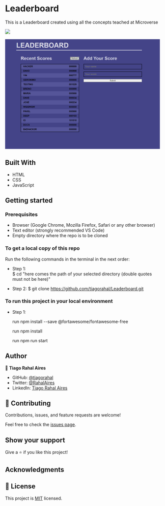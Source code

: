 # Leaderboard
This is a Leaderboard created using all the concepts teached at Microverse

![](https://img.shields.io/badge/Microverse-blueviolet)

![screenshot](screenshot.png)

## Built With

- HTML
- CSS
- JavaScript


## Getting started

### Prerequisites

- Browser (Google Chrome, Mozilla Firefox, Safari or any other browser)
- Text editor (strongly recommended VS Code)
- Empty directory where the repo is to be cloned

### To get a local copy of this repo

Run the following commands in the terminal in the next order:

- Step 1:  
  $ cd "here comes the path of your selected directory (double quotes must not be here)"

- Step 2:
  $ git clone https://github.com/tiagorahal/Leaderboard.git

### To run this project in your local environment

- Step 1:

  run npm install --save @fortawesome/fontawesome-free

  run npm install
  
  run npm run start


## Author


👤 **Tiago Rahal Aires**

- GitHub: [@tiagorahal](https://github.com/tiagorahal)
- Twitter: [@RahalAires](https://twitter.com/RahalAires)
- LinkedIn: [Tiago Rahal Aires](https://linkedin.com/tiagorahal)

## 🤝 Contributing

Contributions, issues, and feature requests are welcome!

Feel free to check the [issues page](https://github.com/tiagorahal/Leaderboard/issues).

## Show your support

Give a ⭐️ if you like this project!

## Acknowledgments


## 📝 License

This project is [MIT](./MIT.md) licensed.